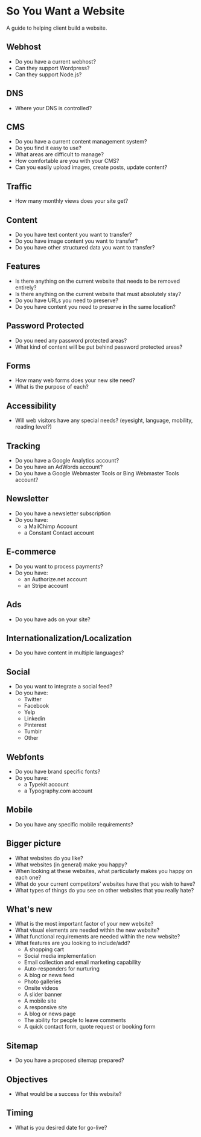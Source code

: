 # So You Want a Website

A guide to helping client build a website.

## Webhost
* Do you have a current webhost?
* Can they support Wordpress?
* Can they support Node.js?

## DNS
* Where your DNS is controlled?

## CMS
* Do you have a current content management system?
* Do you find it easy to use?
* What areas are difficult to manage?
* How comfortable are you with your CMS?
* Can you easily upload images, create posts, update content?

## Traffic
* How many monthly views does your site get?

## Content
* Do you have text content you want to transfer?
* Do you have image content you want to transfer?
* Do you have other structured data you want to transfer?

## Features
* Is there anything on the current website that needs to be removed entirely?
* Is there anything on the current website that must absolutely stay?
* Do you have URLs you need to preserve?
* Do you have content you need to preserve in the same location?

## Password Protected
* Do you need any password protected areas?
* What kind of content will be put behind password protected areas?

## Forms
* How many web forms does your new site need?
* What is the purpose of each?

## Accessibility
* Will web visitors have any special needs? (eyesight, language, mobility, reading level?)

## Tracking
* Do you have a Google Analytics account?
* Do you have an AdWords account?
* Do you have a Google Webmaster Tools or Bing Webmaster Tools account?

## Newsletter
* Do you have a newsletter subscription
* Do you have:
    * a MailChimp Account
    * a Constant Contact account

## E-commerce
* Do you want to process payments?
* Do you have:
    * an Authorize.net account
    * an Stripe account

## Ads
* Do you have ads on your site?

## Internationalization/Localization
* Do you have content in multiple languages?

## Social
* Do you want to integrate a social feed?
* Do you have:
    * Twitter
    * Facebook
    * Yelp
    * Linkedin
    * Pinterest
    * Tumblr
    * Other

## Webfonts
* Do you have brand specific fonts?
* Do you have:
    * a Typekit account
    * a Typography.com account

## Mobile
* Do you have any specific mobile requirements?

## Bigger picture
* What websites do you like?
* What websites (in general) make you happy?
* When looking at these websites, what particularly makes you happy on each one?
* What do your current competitors’ websites have that you wish to have?
* What types of things do you see on other websites that you really hate?

## What's new
* What is the most important factor of your new website?
* What visual elements are needed within the new website?
* What functional requirements are needed within the new website?
* What features are you looking to include/add?
    * A shopping cart
    * Social media implementation
    * Email collection and email marketing capability
    * Auto-responders for nurturing
    * A blog or news feed
    * Photo galleries
    * Onsite videos
    * A slider banner
    * A mobile site
    * A responsive site
    * A blog or news page
    * The ability for people to leave comments
    * A quick contact form, quote request or booking form

## Sitemap
* Do you have a proposed sitemap prepared?

## Objectives
* What would be a success for this website?

## Timing
* What is you desired date for go-live?
